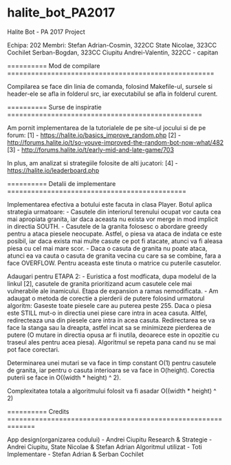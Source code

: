 # halite_bot_PA2017
Halite Bot - PA 2017 Project

Echipa: 202
Membri: Stefan Adrian-Cosmin, 322CC
        State Nicolae, 323CC
        Cochilet Serban-Bogdan, 323CC
        Ciupitu Andrei-Valentin, 322CC - capitan

========== Mod de compilare ====================================================

Compilarea se face din linia de comanda, folosind Makefile-ul, sursele si
header-ele se afla in folderul src, iar executabilul se afla in folderul curent.

========== Surse de inspiratie =================================================

Am pornit implementarea de la tutorialele de pe site-ul jocului si de pe forum:
[1] - https://halite.io/basics_improve_random.php
[2] - http://forums.halite.io/t/so-youve-improved-the-random-bot-now-what/482
[3] - http://forums.halite.io/t/early-mid-and-late-game/703

In plus, am analizat si strategiile folosite de alti jucatori:
[4] - https://halite.io/leaderboard.php

========== Detalii de implementare =============================================

Implementarea efectiva a botului este facuta in clasa Player. Botul aplica
strategia urmatoare:
    - Casutele din interiorul terenului ocupat vor cauta cea mai apropiata
    granita, iar daca aceasta nu exista vor merge in mod implicit in directia
    SOUTH.
    - Casutele de la granita folosesc o abordare greedy pentru a ataca piesele
    neocupate. Astfel, o piesa va ataca de indata ce este posibil, iar daca
    exista mai multe casute ce pot fi atacate, atunci va fi aleasa piesa cu cel
    mai mare scor.
    - Daca o casuta de granita nu poate ataca, atunci ea va cauta o casuta de
    granita vecina cu care sa se combine, fara a face OVERFLOW. Pentru aceasta
    este tinuta o matrice cu puterile casutelor.

Adaugari pentru ETAPA 2:
    - Euristica a fost modficata, dupa modelul de la linkul [2], casutele
    de granita prioritizand acum casutele cele mai vulnerabile ale inamicului.
    Etapa de expansion a ramas nemodificata.
    - Am adaugat o metoda de corectie a pierderii de putere folosind urmatorul
    algoritm:
        Gaseste toate piesele care au puterea peste 255. Daca o piesa este
        STILL mut-o in directia unei piese care intra in acea casuta. Altfel,
        redirecteaza una din piesele care intra in acea casuta. Redirectarea
        se va face la stanga sau la dreapta, astfel incat sa se minimizeze
        pierderea de putere (O mutare in directia opusa ar fi inutila, deoarece
        este in opozitie cu traseul ales pentru acea piesa).
        Algoritmul se repeta pana cand nu se mai pot face corectari.

Determinarea unei mutari se va face in timp constant O(1) pentru casutele
de granita, iar pentru o casuta interioara se va face in O(height). Corectia
puterii se face in O((width * height) ^ 2).

Complexitatea totala a algoritmului folosit va fi asadar O((width * height) ^ 2)

========== Credits =============================================================

App design(organizarea codului) - Andrei Ciupitu
Research & Strategie - Andrei Ciupitu, State Nicolae & Stefan Adrian
Algoritmul utilizat - Toti
Implementare - Stefan Adrian & Serban Cochilet

